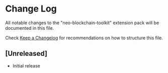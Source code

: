 # Change Log

All notable changes to the "neo-blockchain-toolkit" extension pack will be documented in this file.

Check [Keep a Changelog](http://keepachangelog.com/) for recommendations on how to structure this file.

## [Unreleased]

- Initial release

